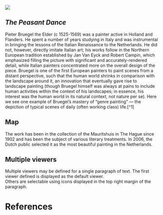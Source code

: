 <a href="https://juncture-digital.org"><img src="https://juncture-digital.org/images/ve-button.png"></a>

<param ve-config 
       title="Bruegel the Elder"
       banner="https://seadragon.hpc.nyu.edu/iiif/2/LS_Global_Image_Gallery%2Fobj106%2Fobj106.jpg/full/full/0/default.jpg" 
       layout="vertical">

<!-- Entities discussed throughout the essay are typically defined before the essay text and
     are thus available in all text.  Entity identifiers (QIDs) can be found in either
     Wikipedia or Wikidata (https://www.wikidata.org)> -->
<param ve-entity eid="Q95562"> <!-- The Peasant Dance painting -->
<param ve-entity eid="Q41264"> <!-- Johannes Vermeer -->
<param ve-entity eid="Q95569"> <!-- Kunsthistorisches Museum -->
<param ve-entity eid="Q1741"> <!-- Vienna -->

<param ve-image 
       manifest="https://gist.githubusercontent.com/ts1877/b6df75409f45f1b052b2235d8d47c027/raw/d96605182b5187d61161f9b5e3d39a3e302350bd/obj108_manifest.json">

## _The Peasant Dance_

Pieter Bruegel the Elder (c 1525-1569) was a painter active in Holland and Flanders. He spent a number of years studying in Italy and was instrumental in bringing the lessons of the Italian Renaissance to the Netherlands. He did not, however, directly imitate Italian art; his works follow in the Northern European tradition established by Jan Van Eyck and Robert Campin, which emphasized filling the picture with significant and accurately-rendered detail, while Italian painters concentrated more on the overall design of the piece. Bruegel is one of the first European painters to paint scenes from a distant perspective, such that the human world shrinks in comparison with the landscape around it, an innovation that eventually gave rise to landscape painting (though Bruegel himself was always at pains to include human activities within the context of his landscapes; in essence, his interest was the human world in its natural context, not nature per se). Here we see one example of Bruegel’s mastery of “genre painting” — the depiction of typical scenes of daily (often working class) life.[^1]
<param ve-image 
       label="The Peasant Dance" 
       description="painting by Pieter Bruegel the Elder" 
       license="public domain" 
       url="https://upload.wikimedia.org/wikipedia/commons/b/b5/Pieter_Bruegel_the_Elder_-_The_Peasant_Dance_-_WGA3499.jpg">

## Map

The work has been in the collection of the Mauritshuis in The Hague since 1902 and has been the subject of various 
literary treatments. In 2006, the Dutch public selected it as the most beautiful painting in the Netherlands.
<param ve-map center="Q36600" zoom="11" prefer-geojson>

## Multiple viewers

Multiple viewers may be defined for a single paragraph of text.  The first viewer defined is displayed as the default viewer.  
Others are selectable using icons displayed in the top right margin of the paragraph.
<param ve-image 
       manifest="https://iiif.juncture-digital.org/manifest/6dd738aed85597cac540ad31dd5818e86ef7f2918c7b43a9eb3123d5538e6e4c">
<param ve-map center="Q36600" zoom="11">

# References
